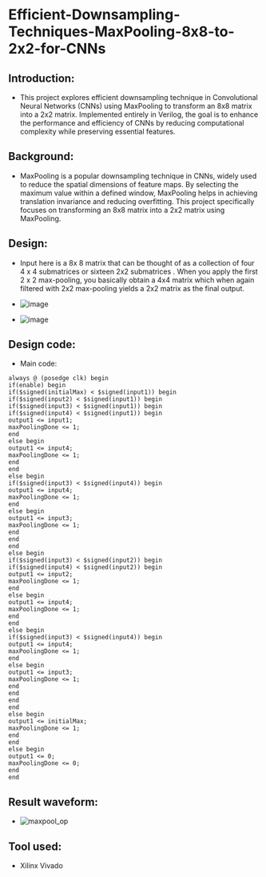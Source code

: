 # Efficient-Downsampling-Techniques-MaxPooling-8x8-to-2x2-for-CNNs


## Introduction:

- This project explores efficient downsampling technique in Convolutional Neural Networks (CNNs) using MaxPooling to transform an 8x8 matrix into a 2x2 matrix. Implemented entirely in Verilog, the goal is to enhance 
the performance and efficiency of CNNs by reducing computational complexity while preserving essential features.


## Background:

- MaxPooling is a popular downsampling technique in CNNs, widely used to reduce the spatial dimensions of feature maps. By selecting the maximum value within a defined window, MaxPooling helps in achieving translation invariance and reducing overfitting. This project specifically focuses on transforming an 8x8 matrix into a 2x2 matrix using MaxPooling.



## Design:

- Input here is a 8x 8 matrix that can be thought of as a collection of four 4 x 4 submatrices or sixteen 2x2 submatrices . When you apply the first 2 x 2 max-pooling, you basically obtain a 4x4 matrix which when again filtered with 2x2 max-pooling yields a 2x2 matrix as the final output.

- ![image](https://github.com/amanh-iitj/Efficient-Downsampling-Techniques-MaxPooling-8x8-to-2x2-for-CNNs/assets/155350256/e3f069ec-596f-40b2-9456-4a9f86352e13)

- ![image](https://github.com/amanh-iitj/Efficient-Downsampling-Techniques-MaxPooling-8x8-to-2x2-for-CNNs/assets/155350256/53644ce3-a4b8-4052-8203-7b6e25d30331)


## Design code:

- Main code:

```
always @ (posedge clk) begin
if(enable) begin
if($signed(initialMax) < $signed(input1)) begin
if($signed(input2) < $signed(input1)) begin
if($signed(input3) < $signed(input1)) begin
if($signed(input4) < $signed(input1)) begin
output1 <= input1;
maxPoolingDone <= 1;
end
else begin
output1 <= input4;
maxPoolingDone <= 1;
end
end
else begin
if($signed(input3) < $signed(input4)) begin
output1 <= input4;
maxPoolingDone <= 1;
end
else begin
output1 <= input3;
maxPoolingDone <= 1;
end
end
end
else begin
if($signed(input3) < $signed(input2)) begin
if($signed(input4) < $signed(input2)) begin
output1 <= input2;
maxPoolingDone <= 1;
end
else begin
output1 <= input4;
maxPoolingDone <= 1;
end
end
else begin
if($signed(input3) < $signed(input4)) begin
output1 <= input4;
maxPoolingDone <= 1;
end
else begin
output1 <= input3;
maxPoolingDone <= 1;
end
end
end
end
else begin
output1 <= initialMax;
maxPoolingDone <= 1;
end
end
else begin
output1 <= 0;
maxPoolingDone <= 0;
end
end
```


## Result waveform:

- ![maxpool_op](https://github.com/amanh-iitj/Efficient-Downsampling-Techniques-MaxPooling-8x8-to-2x2-for-CNNs/assets/155350256/d9fef262-9771-4a44-8dd1-e84a835e90fc)



## Tool used:

- Xilinx Vivado


